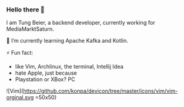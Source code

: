### Hello there 👋
I am Tung Beier, a backend developer, currently working for MediaMarktSaturn.

🌱 I’m currently learning Apache Kafka and Kotlin.

⚡ Fun fact:
  * like Vim, Archlinux, the terminal, Intellij Idea
  * hate Apple, just because
  * Playstation or XBox? PC

![Vim](https://github.com/konpa/devicon/tree/master/icons/vim/vim-orginal.svg =50x50)

<!--
**beiertu-mms/beiertu-mms** is a ✨ _special_ ✨ repository because its `README.md` (this file) appears on your GitHub profile.

Here are some ideas to get you started:

- 🔭 I’m currently working on ...
- 👯 I’m looking to collaborate on ...
- 🤔 I’m looking for help with ...
- 💬 Ask me about ...
- 📫 How to reach me: ...
- 😄 Pronouns: ...
-->
